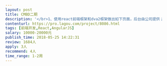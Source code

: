 ```yaml
---                
layout: post       
title: CMBD二期           
description: '</br>1、使用react前端框架和dva2框架做出如下页面，后台由公司提供；</br>2、需要驻场开发跟公司后台联调成功且没bug，为期两周；</br>3、需要在我们的项目下做，遵循我们项目的一些规则。</br>'     
contenturl: https://pro.lagou.com/project/8086.html      
tags: [前端开发,React,AngularJS]            
salary: 10000-20000元          
publish_time: 2018-05-25 14:22:31         
review: 1684人                   
apply: 3人                   
recommend: 4人                   
time_range: 1-2周              
---                 
```

